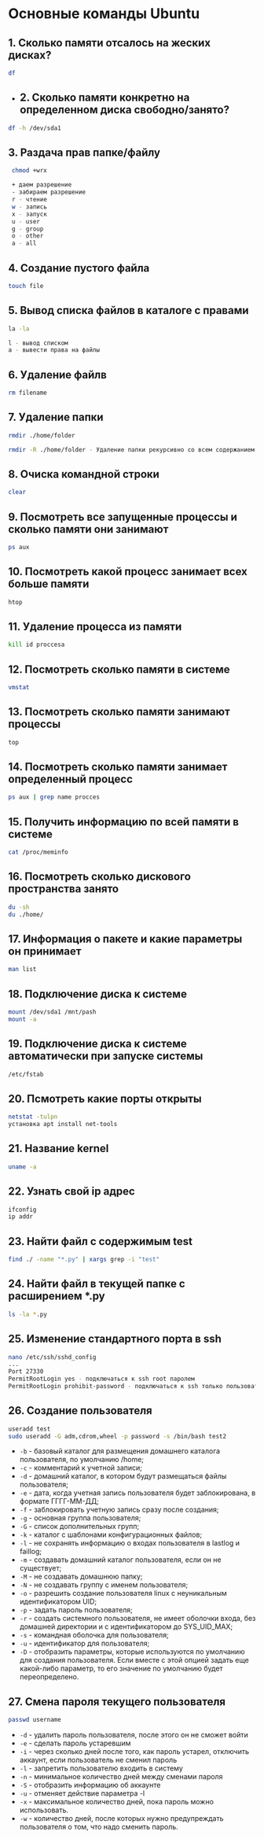 # Основные команды Ubuntu

## 1. Сколько памяти отсалось на жеских дисках?
``` sh
df 
```
* ## 2. Сколько памяти конкретно на определенном диска свободно/занято?
``` sh
df -h /dev/sda1 
```
## 3. Раздача прав папке/файлу
``` sh
 chmod +wrx

 + даем разрешение
 - забираем разрешение
 r - чтение
 w - запись
 x - запуск
 u - user
 g - group
 o - other
 a - all
```
## 4. Создание пустого файла 
``` sh
touch file 
```
## 5. Вывод списка файлов в каталоге с правами
``` sh
la -la

l - вывод списком
a - вывести права на файлы
```
## 6. Удаление файлв
``` sh
rm filename
```
## 7. Удаление папки
``` sh
rmdir ./home/folder

rmdir -R ./home/folder - Удаление папки рекурсивно со всем содержанием
```
## 8. Очиска командной строки
``` sh
clear
```
## 9. Посмотреть все запущенные процессы и сколько памяти они занимают
``` sh
ps aux
```
## 10. Посмотреть какой процесс занимает всех больше памяти
``` sh
htop
```
## 11. Удаление процесса из памяти
``` sh
kill id proccesa
```
## 12. Посмотреть сколько памяти в системе
``` sh
vmstat
```
## 13. Посмотреть сколько памяти занимают процессы
``` sh
top
```
## 14. Посмотреть сколько памяти занимает определенный процесс
``` sh
ps aux | grep name procces
```
## 15. Получить информацию по всей памяти в системе
``` sh
cat /proc/meminfo
```
## 16. Посмотреть сколько дискового пространства занято
``` sh
du -sh
du ./home/
```
## 17. Информация о пакете и какие параметры он принимает
``` sh
man list
```
## 18. Подключение диска к системе
``` sh
mount /dev/sda1 /mnt/pash
mount -a
```
## 19. Подключение диска к системе автоматически при запуске системы
``` sh
/etc/fstab
```
## 20. Псмотреть какие порты открыты
``` sh
netstat -tulpn
установка apt install net-tools
```
## 21. Название kernel
``` sh
uname -a
```
## 22. Узнать свой ip адрес
``` sh
ifconfig
ip addr
```
## 23. Найти файл с содержимым test
``` sh
find ./ -name "*.py" | xargs grep -i "test"
```
## 24. Найти файл в текущей папке с расширением *.py
``` sh
ls -la *.py
```
## 25. Изменение стандартного порта в ssh
``` sh
nano /etc/ssh/sshd_config
...
Port 27330
PermitRootLogin yes - подключаться к ssh root паролем
PermitRootLogin prohibit-password - подключаться к ssh только пользователем у которого есть доступ к подлючению к ssh
```
## 26. Создание пользователя 
``` sh
useradd test
sudo useradd -G adm,cdrom,wheel -p password -s /bin/bash test2
```
* ```-b``` - базовый каталог для размещения домашнего каталога пользователя, по умолчанию /home;
* ```-c``` - комментарий к учетной записи;
* ```-d``` - домашний каталог, в котором будут размещаться файлы пользователя;
* ```-e``` - дата, когда учетная запись пользователя будет заблокирована, в формате ГГГГ-ММ-ДД;
* ```-f``` - заблокировать учетную запись сразу после создания;
* ```-g``` - основная группа пользователя;
* ```-G``` - список дополнительных групп;
* ```-k``` - каталог с шаблонами конфигурационных файлов;
* ```-l``` - не сохранять информацию о входах пользователя в lastlog и faillog;
* ```-m``` - создавать домашний каталог пользователя, если он не существует;
* ```-M``` - не создавать домашнюю папку;
* ```-N``` - не создавать группу с именем пользователя;
* ```-o``` - разрешить создание пользователя linux с неуникальным идентификатором UID;
* ```-p``` - задать пароль пользователя;
* ```-r``` - создать системного пользователя, не имеет оболочки входа, без домашней директории и с идентификатором до SYS_UID_MAX;
* ```-s``` - командная оболочка для пользователя;
* ```-u``` - идентификатор для пользователя;
* ```-D``` - отобразить параметры, которые используются по умолчанию для создания пользователя. Если вместе с этой опцией задать еще какой-либо параметр, то его значение по умолчанию будет переопределено.
## 27. Смена пароля текущего пользователя
``` sh 
passwd username
```
* ```-d``` - удалить пароль пользователя, после этого он не сможет войти
* ```-e``` - сделать пароль устаревшим
* ```-i``` - через сколько дней после того, как пароль устарел, отключить аккаунт, если пользователь не сменил пароль
* ```-l``` - запретить пользователю входить в систему
* ```-n``` - минимальное количество дней между сменами пароля
* ```-S``` - отобразить информацию об аккаунте
* ```-u``` - отменяет действие параметра -l
* ```-x``` - максимальное количество дней, пока пароль можно использовать.
* ```-w``` - количество дней, после которых нужно предупреждать пользователя о том, что надо сменить пароль.